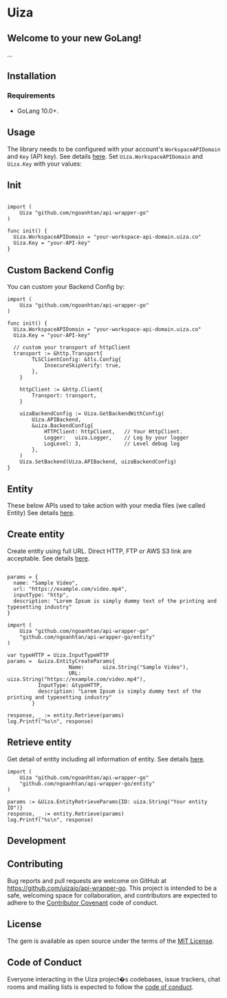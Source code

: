 # Uiza

## Welcome to your new GoLang!

...

## Installation

### Requirements

- GoLang 10.0+.

## Usage

The library needs to be configured with your account's `WorkspaceAPIDomain` and `Key` (API key).
See details [here](https://docs.uiza.io/#authentication).
Set `Uiza.WorkspaceAPIDomain` and `Uiza.Key` with your values:

## Init

```golang

import (
    Uiza "github.com/ngoanhtan/api-wrapper-go"
)

func init() {
  Uiza.WorkspaceAPIDomain = "your-workspace-api-domain.uiza.co"
  Uiza.Key = "your-API-key"
}

```

## Custom Backend Config

You can custom your Backend Config by:

```golang
import (
    Uiza "github.com/ngoanhtan/api-wrapper-go"
)

func init() {
  Uiza.WorkspaceAPIDomain = "your-workspace-api-domain.uiza.co"
  Uiza.Key = "your-API-key"

  // custom your transport of httpClient
  transport := &http.Transport{
		TLSClientConfig: &tls.Config{
			InsecureSkipVerify: true,
		},
	}

	httpClient := &http.Client{
		Transport: transport,
	}

	uizaBackendConfig := Uiza.GetBackendWithConfig(
		Uiza.APIBackend,
		&uiza.BackendConfig{
			HTTPClient: httpClient,   // Your HttpClient.
			Logger:   uiza.Logger,    // Log by your logger
			LogLevel: 3,              // Level debug log
		},
	)
	Uiza.SetBackend(Uiza.APIBackend, uizaBackendConfig)
}
```

## Entity

These below APIs used to take action with your media files (we called Entity)
See details [here](https://docs.uiza.io/#video).

## Create entity

Create entity using full URL. Direct HTTP, FTP or AWS S3 link are acceptable.
See details [here](https://docs.uiza.io/#create-entity).

```golang

params = {
  name: "Sample Video",
  url: "https://example.com/video.mp4",
  inputType: "http",
  description: "Lorem Ipsum is simply dummy text of the printing and typesetting industry"
}

import (
    Uiza "github.com/ngoanhtan/api-wrapper-go"
    "github.com/ngoanhtan/api-wrapper-go/entity"
)

var typeHTTP = Uiza.InputTypeHTTP
params =  &uiza.EntityCreateParams{
					Name:      uiza.String("Sample Video"),
					URL:       uiza.String("https://example.com/video.mp4"),
          InputType: &typeHTTP,
          description: "Lorem Ipsum is simply dummy text of the printing and typesetting industry"
        }

response, _ := entity.Retrieve(params)
log.Printf("%s\n", response)
```

## Retrieve entity

Get detail of entity including all information of entity.
See details [here](https://docs.uiza.io/#retrieve-an-entity).

```golang
import (
    Uiza "github.com/ngoanhtan/api-wrapper-go"
    "github.com/ngoanhtan/api-wrapper-go/entity"
)

params := &Uiza.EntityRetrieveParams{ID: uiza.String("Your entity ID")}
response, _ := entity.Retrieve(params)
log.Printf("%s\n", response)
```

## Development

## Contributing

Bug reports and pull requests are welcome on GitHub at https://github.com/uizaio/api-wrapper-go. This project is intended to be a safe, welcoming space for collaboration, and contributors are expected to adhere to the [Contributor Covenant](http://contributor-covenant.org) code of conduct.

## License

The gem is available as open source under the terms of the [MIT License](https://opensource.org/licenses/MIT).

## Code of Conduct

Everyone interacting in the Uiza project�s codebases, issue trackers, chat rooms and mailing lists is expected to follow the [code of conduct](https://github.com/uizaio/api-wrapper-go/blob/master/CODE_OF_CONDUCT.md).
